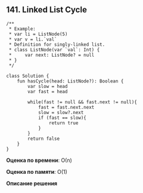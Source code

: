 ## 141. Linked List Cycle


```
/**
 * Example:
 * var li = ListNode(5)
 * var v = li.`val`
 * Definition for singly-linked list.
 * class ListNode(var `val`: Int) {
 *     var next: ListNode? = null
 * }
 */

class Solution {
    fun hasCycle(head: ListNode?): Boolean {
        var slow = head
        var fast = head

        while(fast != null && fast.next != null){
            fast = fast.next.next
            slow = slow?.next
            if (fast == slow){
                return true
            }
        }
        return false
    }
}

```

**Оценка по времени**: О(n)


**Оценка по памяти**: О(1)


**Описание решения**
```

```

